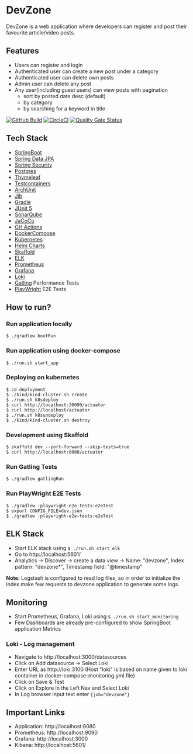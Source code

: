 # DevZone
DevZone is a web application where developers can register and post their favourite article/video posts. 

## Features
* Users can register and login
* Authenticated user can create a new post under a category
* Authenticated user can delete own posts
* Admin user can delete any post
* Any user(including guest users) can view posts with pagination
  * sort by posted date desc (default)
  * by category
  * by searching for a keyword in title

[![GitHub Build](https://github.com/sivaprasadreddy/devzone/actions/workflows/gradle.yml/badge.svg)](https://github.com/sivaprasadreddy/devzone/actions/workflows/gradle.yml)
[![CircleCI](https://dl.circleci.com/status-badge/img/gh/sivaprasadreddy/devzone/tree/main.svg?style=svg)](https://dl.circleci.com/status-badge/redirect/gh/sivaprasadreddy/devzone/tree/main)
[![Quality Gate Status](https://sonarcloud.io/api/project_badges/measure?project=sivaprasadreddy_devzone&metric=alert_status)](https://sonarcloud.io/summary/new_code?id=sivaprasadreddy_devzone)

## Tech Stack
* [SpringBoot](https://spring.io/projects/spring-boot)
* [Spring Data JPA](https://spring.io/projects/spring-data-jpa)
* [Spring Security](https://spring.io/projects/spring-security)
* [Postgres](https://www.postgresql.org/)
* [Thymeleaf](https://www.thymeleaf.org/)
* [Testcontainers](https://www.testcontainers.org/)
* [ArchUnit](https://www.archunit.org/)
* [Jib](https://github.com/GoogleContainerTools/jib/tree/master/jib-gradle-plugin)
* [Gradle](https://gradle.org/)
* [JUnit 5](https://junit.org/junit5/)
* [SonarQube](https://www.sonarqube.org/)
* [JaCoCo](https://docs.gradle.org/current/userguide/jacoco_plugin.html)
* [GH Actions](https://github.com/features/actions)
* [DockerCompose](https://docs.docker.com/compose/)
* [Kubernetes](https://kubernetes.io/)
* [Helm Charts](https://helm.sh/)
* [Skaffold](https://skaffold.dev/)
* [ELK](https://www.elastic.co/what-is/elk-stack)
* [Prometheus](https://prometheus.io/)
* [Grafana](https://grafana.com/)
* [Loki](https://grafana.com/oss/loki/)
* [Gatling](https://gatling.io/) Performance Tests
* [PlayWright](https://playwright.dev/) E2E Tests

## How to run?

### Run application locally

`$ ./gradlew bootRun`

### Run application using docker-compose

`$ ./run.sh start_app`

### Deploying on kubernetes

```shell
$ cd deployment
$ ./kind/kind-cluster.sh create
$ ./run.sh k8sdeploy
$ curl http://localhost:30090/actuator
$ curl http://localhost/actuator
$ ./run.sh k8sundeploy
$ ./kind/kind-cluster.sh destroy
```

### Development using Skaffold

```shell
$ skaffold dev --port-forward --skip-tests=true
$ curl http://localhost:8080/actuator
```
### Run Gatling Tests

`$ ./gradlew gatlingRun`

### Run PlayWright E2E Tests

```
$ ./gradlew :playwright-e2e-tests:e2eTest
$ export CONFIG_FILE=dev.json
$ ./gradlew :playwright-e2e-tests:e2eTest
```

## ELK Stack
* Start ELK stack using `$ ./run.sh start_elk`
* Go to http://localhost:5601/
* Analytics -> Discover -> create a data view -> Name: "devzone", Index pattern: "devzone*", Timestamp field: "@timestamp"

**Note:** Logstash is configured to read log files, so in order to initialize the index make few requests to devzone application to generate some logs.

## Monitoring

* Start Prometheus, Grafana, Loki using `$ ./run.sh start_monitoring`
* Few Dashboards are already pre-configured to show SpringBoot application Metrics

### Loki - Log management
* Navigate to http://localhost:3000/datasources
* Click on Add datasource -> Select Loki
* Enter URL as http://loki:3100 (Host "loki" is based on name given to loki container in docker-compose-monitoring.yml file)
* Click on Save & Test
* Click on Explore in the Left Nav and Select Loki
* In Log browser input text enter `{job="devzone"}`

## Important Links

* Application: http://localhost:8080
* Prometheus: http://localhost:9090
* Grafana: http://localhost:3000
* Kibana: http://localhost:5601/
